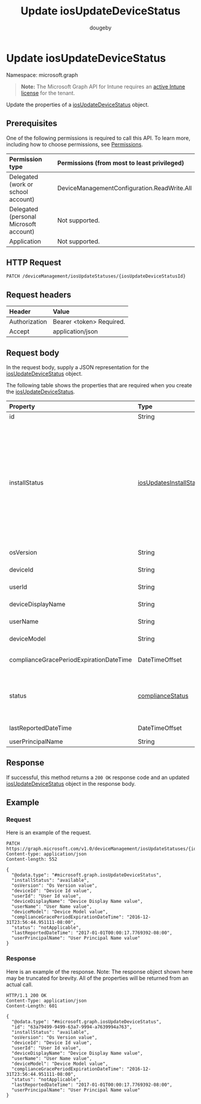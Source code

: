 ﻿---
title: "Update iosUpdateDeviceStatus"
description: "Update the properties of a iosUpdateDeviceStatus object."
author: "dougeby"
localization_priority: Normal
ms.prod: "intune"
doc_type: apiPageType
---

# Update iosUpdateDeviceStatus

Namespace: microsoft.graph

> **Note:** The Microsoft Graph API for Intune requires an [active Intune license](https://go.microsoft.com/fwlink/?linkid=839381) for the tenant.

Update the properties of a [iosUpdateDeviceStatus](../resources/intune-deviceconfig-iosupdatedevicestatus.md) object.

## Prerequisites

One of the following permissions is required to call this API. To learn more, including how to choose permissions, see [Permissions](/graph/permissions-reference).

| Permission type                        | Permissions (from most to least privileged) |
| :------------------------------------- | :------------------------------------------ |
| Delegated (work or school account)     | DeviceManagementConfiguration.ReadWrite.All |
| Delegated (personal Microsoft account) | Not supported.                              |
| Application                            | Not supported.                              |

## HTTP Request

<!-- {
  "blockType": "ignored"
}
-->

```http
PATCH /deviceManagement/iosUpdateStatuses/{iosUpdateDeviceStatusId}
```

## Request headers

| Header        | Value                          |
| :------------ | :----------------------------- |
| Authorization | Bearer &lt;token&gt; Required. |
| Accept        | application/json               |

## Request body

In the request body, supply a JSON representation for the [iosUpdateDeviceStatus](../resources/intune-deviceconfig-iosupdatedevicestatus.md) object.

The following table shows the properties that are required when you create the [iosUpdateDeviceStatus](../resources/intune-deviceconfig-iosupdatedevicestatus.md).

| Property                                | Type                                                                                   | Description                                                                                                                                                                                                                                                                                                                                                                                                                                        |
| :-------------------------------------- | :------------------------------------------------------------------------------------- | :------------------------------------------------------------------------------------------------------------------------------------------------------------------------------------------------------------------------------------------------------------------------------------------------------------------------------------------------------------------------------------------------------------------------------------------------- |
| id                                      | String                                                                                 | Key of the entity.                                                                                                                                                                                                                                                                                                                                                                                                                                 |
| installStatus                           | [iosUpdatesInstallStatus](../resources/intune-deviceconfig-iosupdatesinstallstatus.md) | The installation status of the policy report. Possible values are: `success`, `available`, `idle`, `unknown`, `downloading`, `downloadFailed`, `downloadRequiresComputer`, `downloadInsufficientSpace`, `downloadInsufficientPower`, `downloadInsufficientNetwork`, `installing`, `installInsufficientSpace`, `installInsufficientPower`, `installPhoneCallInProgress`, `installFailed`, `notSupportedOperation`, `sharedDeviceUserLoggedInError`. |
| osVersion                               | String                                                                                 | The device version that is being reported.                                                                                                                                                                                                                                                                                                                                                                                                         |
| deviceId                                | String                                                                                 | The device id that is being reported.                                                                                                                                                                                                                                                                                                                                                                                                              |
| userId                                  | String                                                                                 | The User id that is being reported.                                                                                                                                                                                                                                                                                                                                                                                                                |
| deviceDisplayName                       | String                                                                                 | Device name of the DevicePolicyStatus.                                                                                                                                                                                                                                                                                                                                                                                                             |
| userName                                | String                                                                                 | The User Name that is being reported                                                                                                                                                                                                                                                                                                                                                                                                               |
| deviceModel                             | String                                                                                 | The device model that is being reported                                                                                                                                                                                                                                                                                                                                                                                                            |
| complianceGracePeriodExpirationDateTime | DateTimeOffset                                                                         | The DateTime when device compliance grace period expires                                                                                                                                                                                                                                                                                                                                                                                           |
| status                                  | [complianceStatus](../resources/intune-shared-compliancestatus.md)                     | Compliance status of the policy report. Possible values are: `unknown`, `notApplicable`, `compliant`, `remediated`, `nonCompliant`, `error`, `conflict`, `notAssigned`.                                                                                                                                                                                                                                                                            |
| lastReportedDateTime                    | DateTimeOffset                                                                         | Last modified date time of the policy report.                                                                                                                                                                                                                                                                                                                                                                                                      |
| userPrincipalName                       | String                                                                                 | UserPrincipalName.                                                                                                                                                                                                                                                                                                                                                                                                                                 |

## Response

If successful, this method returns a `200 OK` response code and an updated [iosUpdateDeviceStatus](../resources/intune-deviceconfig-iosupdatedevicestatus.md) object in the response body.

## Example

### Request

Here is an example of the request.

```http
PATCH https://graph.microsoft.com/v1.0/deviceManagement/iosUpdateStatuses/{iosUpdateDeviceStatusId}
Content-type: application/json
Content-length: 552

{
  "@odata.type": "#microsoft.graph.iosUpdateDeviceStatus",
  "installStatus": "available",
  "osVersion": "Os Version value",
  "deviceId": "Device Id value",
  "userId": "User Id value",
  "deviceDisplayName": "Device Display Name value",
  "userName": "User Name value",
  "deviceModel": "Device Model value",
  "complianceGracePeriodExpirationDateTime": "2016-12-31T23:56:44.951111-08:00",
  "status": "notApplicable",
  "lastReportedDateTime": "2017-01-01T00:00:17.7769392-08:00",
  "userPrincipalName": "User Principal Name value"
}
```

### Response

Here is an example of the response. Note: The response object shown here may be truncated for brevity. All of the properties will be returned from an actual call.

```http
HTTP/1.1 200 OK
Content-Type: application/json
Content-Length: 601

{
  "@odata.type": "#microsoft.graph.iosUpdateDeviceStatus",
  "id": "63a79499-9499-63a7-9994-a7639994a763",
  "installStatus": "available",
  "osVersion": "Os Version value",
  "deviceId": "Device Id value",
  "userId": "User Id value",
  "deviceDisplayName": "Device Display Name value",
  "userName": "User Name value",
  "deviceModel": "Device Model value",
  "complianceGracePeriodExpirationDateTime": "2016-12-31T23:56:44.951111-08:00",
  "status": "notApplicable",
  "lastReportedDateTime": "2017-01-01T00:00:17.7769392-08:00",
  "userPrincipalName": "User Principal Name value"
}
```
